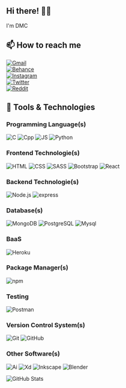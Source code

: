 ## Hi there! 👋🏻

I'm DMC

## 📫 How to reach me

[![Gmail](https://img.shields.io/badge/chavdadhruv0505@gmail.com-3b3b3b?style=social&logo=gmail)](mailto:chavdadhruv0505@gmail.com)  
[![Behance](https://img.shields.io/badge/dhruvchavda2712-3b3b3b?style=social&logo=behance)](https://www.behance.net/dhruvchavda2712)  
[![Instagram](https://img.shields.io/badge/d.m.c_2712-3b3b3b?style=social&logo=instagram)](https://www.instagram.com/d.m.c_2712/)  
[![Twitter](https://img.shields.io/badge/dmc2712-3b3b3b?style=social&logo=twitter)](https://twitter.com/DhruvChavda2712)  
[![Reddit](https://img.shields.io/badge/DMC2712-3b3b3b?style=social&logo=reddit)](https://www.reddit.com/user/pure_geek)

## 🔧 Tools & Technologies

### Programming Language(s)

![C](https://img.shields.io/badge/C-3b3b3b?style=flat-square&logo=c)
![Cpp](https://img.shields.io/badge/C++-3b3b3b?style=flat-square&logo=c%2B%2B)
![JS](https://img.shields.io/badge/JavaScript-3b3b3b?style=flat-square&logo=javascript)
![Python](https://img.shields.io/badge/Python-3b3b3b?style=flat-square&logo=python)

### Frontend Technologie(s)

![HTML](https://img.shields.io/badge/HTML5-3b3b3b?style=flat-square&logo=html5)
![CSS](https://img.shields.io/badge/CSS3-3b3b3b?style=flat-square&logo=css3)
![SASS](https://img.shields.io/badge/Sass-3b3b3b?style=flat-square&logo=sass)
![Bootstrap](https://img.shields.io/badge/Bootstrap-3b3b3b?style=flat-square&logo=bootstrap)
![React](https://img.shields.io/badge/React-3b3b3b?style=flat-square&logo=react)

### Backend Technologie(s)

![Node.js](https://img.shields.io/badge/Node.js-3b3b3b?style=flat-square&logo=node.js)
![express](https://img.shields.io/badge/Express.js-3b3b3b?style=flat-square&logo=express)

### Database(s)

![MongoDB](https://img.shields.io/badge/MongoDB-Mongoose-3b3b3b?style=flat-square&logo=mongodb)
![PostgreSQL](https://img.shields.io/badge/PostreSQL-3b3b3b?style=flat-square&logo=postgresql)
![Mysql](https://img.shields.io/badge/MySQL-3b3b3b?style=flat-square&logo=mysql)

### BaaS

![Heroku](https://img.shields.io/badge/Heroku-3b3b3b?style=flat-square&logo=heroku)

### Package Manager(s)

![npm](https://img.shields.io/badge/npm-3b3b3b?style=flat-square&logo=npm)

### Testing

![Postman](https://img.shields.io/badge/Postman-3b3b3b?style=flat-square&logo=postman)

### Version Control System(s)

![Git](https://img.shields.io/badge/Git-3b3b3b?style=flat-square&logo=git)
![GitHub](https://img.shields.io/badge/GitHub-3b3b3b?style=flat-square&logo=github)

### Other Software(s)

![Ai](https://img.shields.io/badge/Adobe%20Illustrator-3b3b3b?style=flat-square&logo=adobe-illustrator)
![Xd](https://img.shields.io/badge/Adobe%20XD-3b3b3b?style=flat-square&logo=adobe-xd)
![Inkscape](https://img.shields.io/badge/Inkscape-3b3b3b?style=flat-square&logo=inkscape)
![Blender](https://img.shields.io/badge/Blender-3b3b3b?style=flat-square&logo=blender)

<!--Software to include shotcut, ejs-->

![GitHub Stats](https://github-readme-stats.vercel.app/api?username=dhruvchavda&show_icons=true&title_color=007396&icon_color=007396&text_color=e7e7e7&bg_color=050915&border_color=007396&border_radius=10px&count_private=true&locale=en)


<!--
**DhruvChavda/DhruvChavda** is a ✨ _special_ ✨ repository because its `README.md` (this file) appears on your GitHub profile.

Here are some ideas to get you started:

- 🔭 I’m currently working on ...
- 🌱 I’m currently learning ...
- 👯 I’m looking to collaborate on ...
- 🤔 I’m looking for help with ...
- 💬 Ask me about ...
- 📫 How to reach me: ...
- 😄 Pronouns: ...
- ⚡ Fun fact: ...
-->
